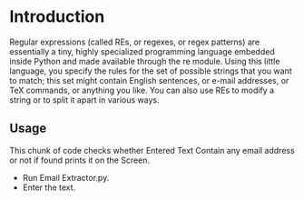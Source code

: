 # Introduction
Regular expressions (called REs, or regexes, or regex patterns) are essentially a tiny, highly specialized programming language embedded inside Python and made available through the re module. 
Using this little language, you specify the rules for the set of possible strings that you want to match; this set might contain English sentences, or e-mail addresses, or TeX commands, or anything you like. 
You can also use REs to modify a string or to split it apart in various ways.

## Usage 

This chunk of code checks whether Entered Text Contain any email address or not if found prints it on the Screen.

 - Run Email Extractor.py.
 - Enter the text.